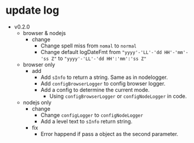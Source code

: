 # update log

- v0.2.0
  - browser & nodejs
    - change
      - Change spell miss from `nomal` to `normal`
      - Change default logDateFmt from `"yyyy'-'LL'-'dd HH'-'mm'-'ss Z"` to `"yyyy'-'LL'-'dd HH':'mm':'ss Z"`
  - browser only
    - add
      - Add `sInfo` to return a string. Same as in nodelogger.
      - Add `configBrowserLogger` to config browser logger.
      - Add a config to determine the current mode.
        - Using `configBrowserLogger` or `configNodeLogger` in code.
  - nodejs only
    - change
      - Change `configLogger` to `configNodeLogger`
      - Add a level text to `sInfo` return string.
    - fix
      - Error happend if pass a object as the second parameter.
